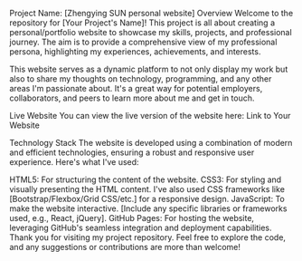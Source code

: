 Project Name: [Zhengying SUN personal website]
Overview
Welcome to the repository for [Your Project's Name]! This project is all about creating a personal/portfolio website to showcase my skills, projects, and professional journey. The aim is to provide a comprehensive view of my professional persona, highlighting my experiences, achievements, and interests.

This website serves as a dynamic platform to not only display my work but also to share my thoughts on technology, programming, and any other areas I'm passionate about. It's a great way for potential employers, collaborators, and peers to learn more about me and get in touch.

Live Website
You can view the live version of the website here: Link to Your Website

Technology Stack
The website is developed using a combination of modern and efficient technologies, ensuring a robust and responsive user experience. Here's what I've used:

HTML5: For structuring the content of the website.
CSS3: For styling and visually presenting the HTML content. I've also used CSS frameworks like [Bootstrap/Flexbox/Grid CSS/etc.] for a responsive design.
JavaScript: To make the website interactive. [Include any specific libraries or frameworks used, e.g., React, jQuery].
GitHub Pages: For hosting the website, leveraging GitHub's seamless integration and deployment capabilities.
Thank you for visiting my project repository. Feel free to explore the code, and any suggestions or contributions are more than welcome!
